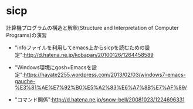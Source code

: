 # sicp
計算機プログラムの構造と解釈(Structure and Interpretation of Computer Programs)の演習

* "infoファイルを利用してemacs上からsicpを読むための設定":http://d.hatena.ne.jp/kobapan/20100126/1264458589

* "Windows環境にgosh+Emacsを設定":https://hayate2255.wordpress.com/2013/02/03/windows7-emacs-gauche-%E3%81%AE%E7%92%B0%E5%A2%83%E6%A7%8B%E7%AF%89/
* "コマンド関係":http://d.hatena.ne.jp/snow-bell/20081023/1224696331